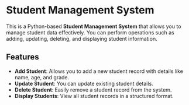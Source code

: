 
# Student Management System

This is a Python-based **Student Management System** that allows you to manage student data effectively. You can perform operations such as adding, updating, deleting, and displaying student information.

## Features

- **Add Student**: Allows you to add a new student record with details like name, age, and grade.
- **Update Student**: You can update existing student details.
- **Delete Student**: Easily remove a student record from the system.
- **Display Students**: View all student records in a structured format.
